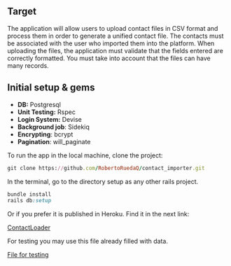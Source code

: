 ## Target

The application will allow users to upload contact files in CSV format and process them in order
to generate a unified contact file. The contacts must be associated with the user who imported
them into the platform. When uploading the files, the application must validate that the fields
entered are correctly formatted. You must take into account that the files can have many
records.

## Initial setup & gems

- **DB:** Postgresql
- **Unit Testing:** Rspec
- **Login System:** Devise
- **Background job**: Sidekiq
- **Encrypting**: bcrypt
- **Pagination**: will_paginate

To run the app in the local machine, clone the project:

```ruby
git clone https://github.com/RobertoRuedaQ/contact_importer.git
```

In the terminal, go to the directory setup as any other rails project.

```ruby
bundle install
rails db:setup
```


Or if you prefer it is published in Heroku. Find it in the next link:

[ContactLoader](https://importer-contact-robert.herokuapp.com/)

For testing you may use this file already filled with data.

[File for testing](https://publiccontactimporter.s3.amazonaws.com/contact_example.csv)
